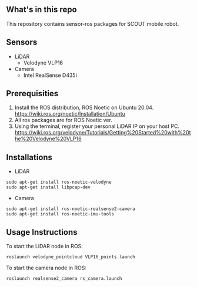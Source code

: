 ## What's in this repo
This repository contains sensor-ros packages for SCOUT mobile robot.

## Sensors
* LiDAR
    * Velodyne VLP16
* Camera
    * Intel RealSense D435i

## Prerequisities
1. Install the ROS distribution, ROS Noetic on Ubuntu 20.04.<br/>
https://wiki.ros.org/noetic/Installation/Ubuntu
2. All ros packages are for ROS Noetic ver.
3. Using the terminal, register your personal LiDAR IP on your host PC. <br/>
https://wiki.ros.org/velodyne/Tutorials/Getting%20Started%20with%20the%20Velodyne%20VLP16


## Installations
* LiDAR
```
sudo apt-get install ros-noetic-velodyne
sudo apt-get install libpcap-dev
```
* Camera
```
sudo apt-get install ros-noetic-realsense2-camera
sudo apt-get install ros-noetic-imu-tools
```
## Usage Instructions
To start the LiDAR node in ROS:
```
roslaunch velodyne_pointcloud VLP16_points.launch
```
To start the camera node in ROS:
```
roslaunch realsense2_camera rs_camera.launch
```
